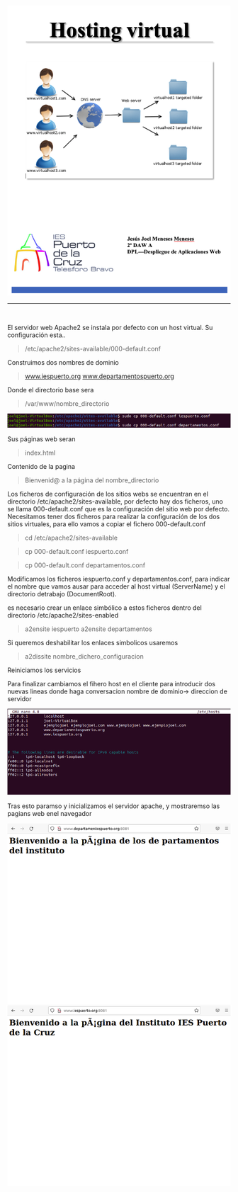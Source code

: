 <img alt="README-6024d7b4.png" src="assets/README-6024d7b4.png" width="" height="" >
<hr/>
<br/>


<p>El servidor web Apache2 se instala por defecto con un host virtual. Su configuración esta..</p>

> /etc/apache2/sites-available/000-default.conf

<p>Construimos dos nombres de dominio </p>

> www.iespuerto.org
> www.departamentospuerto.org

<p>Donde el directorio base sera </p>

> /var/www/nombre_directorio

<img alt="README-1cfb97b3.png" src="assets/README-1cfb97b3.png" width="" height="" >

<p>Sus páginas web seran</p>

> index.html

<p>Contenido de la pagina </p>

>Bienvenid@ a la página del nombre_directorio

<p>Los ficheros de configuración de los sitios webs se encuentran en el directorio /etc/apache2/sites-available, por defecto hay dos ficheros, uno se llama 000-default.conf que es la configuración del sitio web por defecto. Necesitamos tener dos ficheros para realizar la configuración de los dos sitios virtuales, para ello vamos a copiar el fichero 000-default.conf</p>

> cd /etc/apache2/sites-available

> cp 000-default.conf iespuerto.conf

> cp 000-default.conf departamentos.conf

<p>Modificamos los ficheros iespuerto.conf y departamentos.conf, para indicar el nombre que vamos ausar para acceder al host virtual (ServerName) y el directorio detrabajo (DocumentRoot).</p>

<p>es necesario crear un enlace simbólico a estos ficheros dentro del directorio /etc/apache2/sites-enabled</p>

> a2ensite iespuerto
> a2ensite departamentos

<p>Si queremos deshabilitar los enlaces simbolicos usaremos</p>

>a2dissite nombre_dichero_configuracion

<p>Reiniciamos los servicios</p>
<p>Para finalizar cambiamos el fihero host en el cliente para introducir dos nuevas lineas donde haga conversacion nombre de dominio-> direccion de servidor</p>

<img alt="README-07623875.png" src="assets/README-07623875.png" width="" height="" >

<p>Tras esto paramso y inicializamos el servidor apache, y mostraremso las pagians web enel navegador</p>

<img alt="README-5734ba4a.png" src="assets/README-5734ba4a.png" width="" height="" >

<img alt="README-4b71acd0.png" src="assets/README-4b71acd0.png" width="" height="" >
